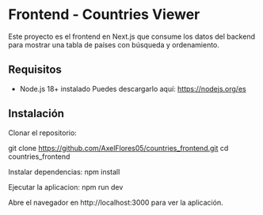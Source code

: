 # Frontend - Countries Viewer

Este proyecto es el frontend en Next.js que consume los datos del backend para mostrar una tabla de países con búsqueda y ordenamiento.

## Requisitos

- Node.js 18+ instalado
Puedes descargarlo aquí: https://nodejs.org/es

## Instalación

Clonar el repositorio:

git clone https://github.com/AxelFlores05/countries_frontend.git
cd countries_frontend

Instalar dependencias:
npm install

Ejecutar la aplicacion:
npm run dev

Abre el navegador en http://localhost:3000 para ver la aplicación.


